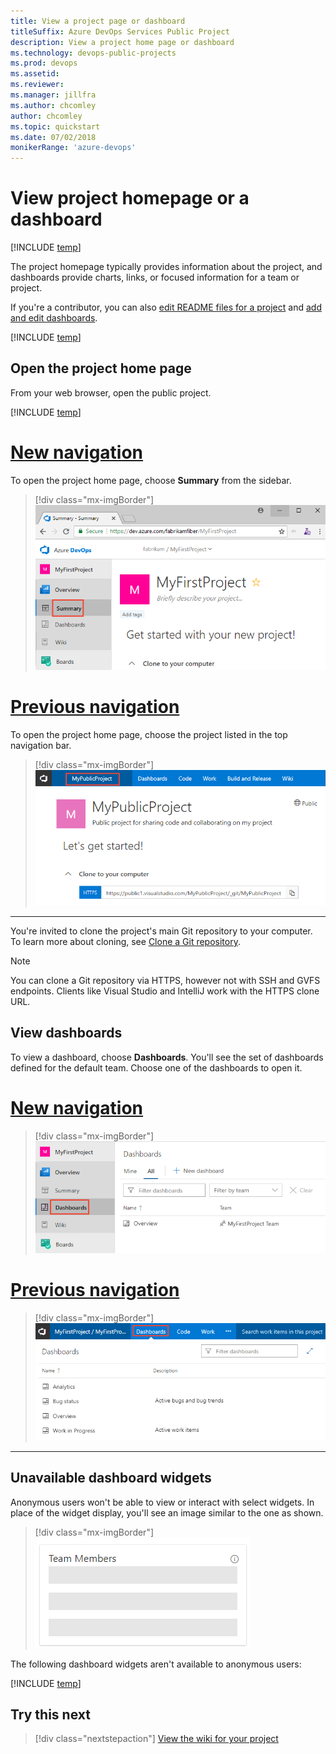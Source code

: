 ```yaml
---
title: View a project page or dashboard
titleSuffix: Azure DevOps Services Public Project
description: View a project home page or dashboard 
ms.technology: devops-public-projects
ms.prod: devops
ms.assetid:
ms.reviewer: 
ms.manager: jillfra
ms.author: chcomley
author: chcomley
ms.topic: quickstart
ms.date: 07/02/2018
monikerRange: 'azure-devops'
---
```


# View project homepage or a dashboard 

[!INCLUDE [temp](_shared/version-public-projects.md)]  

The project homepage typically provides information about the project, and dashboards provide charts, links, or focused information for a team or project.   

If you're a contributor, you can also [edit README files for a project](../../project/wiki/project-vision-status.md) and [add and edit dashboards](../../report/dashboards/dashboards.md).  

[!INCLUDE [temp](_shared/anon-user.md)]   

## Open the project home page

From your web browser, open the public project.   

[!INCLUDE [temp](../../_shared/new-navigation-cloud.md)] 


# [New navigation](#tab/new-nav)

To open the project home page, choose **Summary** from the sidebar.

> [!div class="mx-imgBorder"]
> ![Open the Project Home Page, anonymous user](_img/project-page-vert-brn.png) 

# [Previous navigation](#tab/previous-nav)

To open the project home page, choose the project listed in the top navigation bar.  

> [!div class="mx-imgBorder"]
> ![Open the Project Home Page, anonymous user](_img/project-page-anon.png)  

---

You're invited to clone the project's main Git repository to your computer. To learn more about cloning, see [Clone a Git repository](clone-git-repo-public.md).

> [!NOTE]   
> You can clone a Git repository via HTTPS, however not with SSH and GVFS endpoints. Clients like Visual Studio and IntelliJ work with the HTTPS clone URL.


## View dashboards

To view a dashboard, choose **Dashboards**. You'll see the set of dashboards defined for the default team. Choose one of the dashboards to open it. 

# [New navigation](#tab/new-nav)  

> [!div class="mx-imgBorder"]
> ![Open Dashboards, anonymous user](_img/open-dashboards-vert.png) 

# [Previous navigation](#tab/previous-nav)  

> [!div class="mx-imgBorder"]
> ![Open Dashboards, anonymous user](_img/dashboard-view.png) 


--- 

## Unavailable dashboard widgets

Anonymous users won't be able to view or interact with select widgets. In place of the widget display, you'll see an image similar to the one as shown.  

> [!div class="mx-imgBorder"]
> ![Open Dashboards, anonymous user](_img/unavailable-widget-image.png)

The following dashboard widgets aren't available to anonymous users:

[!INCLUDE [temp](_shared/unavailable-widgets.md)]  

## Try this next

> [!div class="nextstepaction"]
> [View the wiki for your project](view-wiki-public.md) 




 


  
